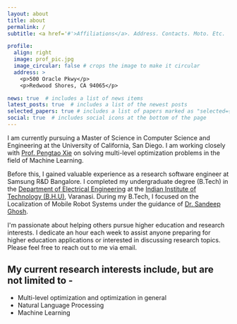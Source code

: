 ```yaml
---
layout: about
title: about
permalink: /
subtitle: <a href='#'>Affiliations</a>. Address. Contacts. Moto. Etc.

profile:
  align: right
  image: prof_pic.jpg
  image_circular: false # crops the image to make it circular
  address: >
    <p>500 Oracle Pkwy</p>
    <p>Redwood Shores, CA 94065</p>

news: true  # includes a list of news items
latest_posts: true  # includes a list of the newest posts
selected_papers: true # includes a list of papers marked as "selected={true}"
social: true  # includes social icons at the bottom of the page
---
```


I am currently pursuing a Master of Science in Computer Science and Engineering at the University of California, San Diego. I am working closely with [Prof. Pengtao Xie](https://pengtaoxie.github.io/) on solving multi-level optimization problems in the field of Machine Learning.

Before this, I gained valuable experience as a research software engineer at Samsung R&D Bangalore. I completed my undergraduate degree (B.Tech) in the [Department of Electrical Engineering](https://www.iitbhu.ac.in/dept/eee) at the [Indian Institute of Technology (B.H.U)](https://www.iitbhu.ac.in/), Varanasi. During my B.Tech, I focused on the Localization of Mobile Robot Systems under the guidance of [Dr. Sandeep Ghosh](https://www.iitbhu.ac.in/dept/eee/people/sghosheee).

I'm passionate about helping others pursue higher education and research interests. I dedicate an hour each week to assist anyone preparing for higher education applications or interested in discussing research topics. Please feel free to reach out to me via email.

## My current research interests include, but are not limited to -

- Multi-level optimization and optimization in general
- Natural Language Processing
- Machine Learning


<!-- Write your biography here. Tell the world about yourself. Link to your favorite [subreddit](http://reddit.com). You can put a picture in, too. The code is already in, just name your picture `prof_pic.jpg` and put it in the `img/` folder.

Put your address / P.O. box / other info right below your picture. You can also disable any of these elements by editing `profile` property of the YAML header of your `_pages/about.md`. Edit `_bibliography/papers.bib` and Jekyll will render your [publications page](/al-folio/publications/) automatically.

Link to your social media connections, too. This theme is set up to use [Font Awesome icons](http://fortawesome.github.io/Font-Awesome/) and [Academicons](https://jpswalsh.github.io/academicons/), like the ones below. Add your Facebook, Twitter, LinkedIn, Google Scholar, or just disable all of them. -->
